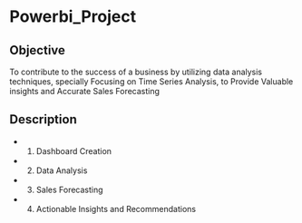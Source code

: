# Powerbi_Project
## Objective
To contribute to the success of a business by utilizing data analysis techniques, specially Focusing on Time Series Analysis, to Provide Valuable insights and Accurate Sales Forecasting

## Description
- 1. Dashboard Creation
- 2. Data Analysis
- 3. Sales Forecasting
- 4. Actionable Insights and Recommendations
